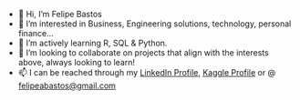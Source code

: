 - 👋 Hi, I’m Felipe Bastos
- 👀 I’m interested in Business, Engineering solutions, technology, personal finance...
- 🌱 I’m actively learning R, SQL & Python.
- 💞️ I’m looking to collaborate on projects that align with the interests above, always looking to learn!
- 📫 I can be reached through my [LinkedIn Profile](https://www.linkedin.com/in/fpabastos/), [Kaggle Profile](https://www.kaggle.com/felipebastos23) or @ felipeabastos@gmail.com

<!---
fbastos231/fbastos231 is a ✨ special ✨ repository because its `README.md` (this file) appears on your GitHub profile.
You can click the Preview link to take a look at your changes.
--->
